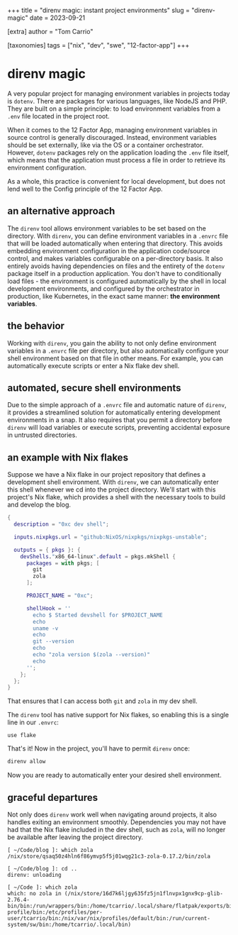 +++
title = "direnv magic: instant project environments"
slug = "direnv-magic"
date = 2023-09-21

[extra]
author = "Tom Carrio"

[taxonomies]
tags = ["nix", "dev", "swe", "12-factor-app"]
+++

# direnv magic

A very popular project for managing environment variables in projects today is `dotenv`. There are packages for various languages, like NodeJS and PHP. They are built on a simple principle: to load environment variables from a `.env` file located in the project root.

When it comes to the 12 Factor App, managing environment variables in source control is generally discouraged. Instead, environment variables should be set externally, like via the OS or a container orchestrator. However, `dotenv` packages rely on the application loading the `.env` file itself, which means that the application must process a file in order to retrieve its environment configuration.

As a whole, this practice is convenient for local development, but does not lend well to the Config principle of the 12 Factor App.

## an alternative approach

The `direnv` tool allows environment variables to be set based on the directory. With `direnv`, you can define environment variables in a `.envrc` file that will be loaded automatically when entering that directory. This avoids embedding environment configuration in the application code/source control, and makes variables configurable on a per-directory basis. It also entirely avoids having dependencies on files and the entirety of the `dotenv` package itself in a production application. You don't have to conditionally load files - the environment is configured automatically by the shell in local development environments, and configured by the orchestrator in production, like Kubernetes, in the exact same manner: **the environment variables**.

## the behavior

Working with `direnv`, you gain the ability to not only define environment variables in a `.envrc` file per directory, but also automatically configure your shell environment based on that file in other means. For example, you can automatically execute scripts or enter a Nix flake dev shell.

## automated, secure shell environments

Due to the simple approach of a `.envrc` file and automatic nature of `direnv`, it provides a streamlined solution for automatically entering development environments in a snap. It also requires that you permit a directory before `direnv` will load variables or execute scripts, preventing accidental exposure in untrusted directories.

## an example with Nix flakes

Suppose we have a Nix flake in our project repository that defines a development shell environment. With `direnv`, we can automatically enter this shell whenever we cd into the project directory. We'll start with this project's Nix flake, which provides a shell with the necessary tools to build and develop the blog.

```nix
{
  description = "0xc dev shell";

  inputs.nixpkgs.url = "github:NixOS/nixpkgs/nixpkgs-unstable";

  outputs = { pkgs }: {
    devShells."x86_64-linux".default = pkgs.mkShell {
      packages = with pkgs; [
        git
        zola
      ];

      PROJECT_NAME = "0xc";

      shellHook = ''
        echo $ Started devshell for $PROJECT_NAME
        echo
        uname -v
        echo
        git --version
        echo
        echo "zola version $(zola --version)"
        echo
      '';
    };
  };
}
```

That ensures that I can access both `git` and `zola` in my dev shell.

The `direnv` tool has native support for Nix flakes, so enabling this is a single line in our `.envrc`:

```
use flake
```

That's it! Now in the project, you'll have to permit `direnv` once:

```bash
direnv allow
```

Now you are ready to automatically enter your desired shell environment.

## graceful departures

Not only does `direnv` work well when navigating around projects, it also handles exiting an environment smoothly. Dependencies you may not have had that the Nix flake included in the dev shell, such as `zola`, will no longer be available after leaving the project directory.

```
[ ~/Code/blog ]: which zola
/nix/store/qsaq50z4hln6f86ymvp5f5j01wqg21c3-zola-0.17.2/bin/zola

[ ~/Code/blog ]: cd ..
direnv: unloading

[ ~/Code ]: which zola
which: no zola in (/nix/store/16d7k6ljgy635fz5jn1flnvpx1gnx9cp-glib-2.76.4-bin/bin:/run/wrappers/bin:/home/tcarrio/.local/share/flatpak/exports/bin:/var/lib/flatpak/exports/bin:/home/tcarrio/.nix-profile/bin:/etc/profiles/per-user/tcarrio/bin:/nix/var/nix/profiles/default/bin:/run/current-system/sw/bin:/home/tcarrio/.local/bin)
```
